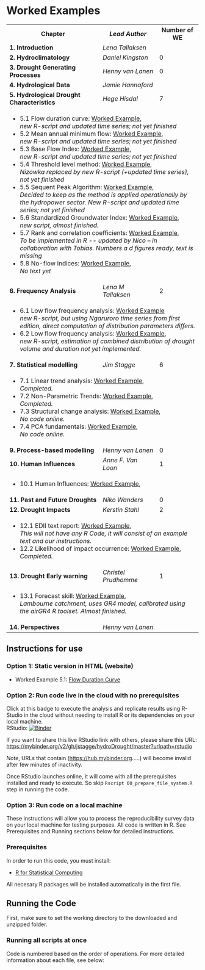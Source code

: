 # Worked Examples  
<table>
  <tr>
    <th> <b>Chapter</b> </td>
    <th> <i>Lead Author</i> </td>
    <th> Number of WE </td>
  </tr>
  <tr>
    <td> <b> 1. Introduction</b> </td>
    <td> <i>Lena Tallaksen</i> </td>
    <td>  </td>
  </tr>
  <tr>
    <td> <b> 2. Hydroclimatology</b> </td>
    <td> <i>Daniel Kingston</i> </td>
    <td> 0 </td>
  </tr>
  <tr>
    <td> <b> 3. Drought Generating Processes</b> </td>
    <td> <i>Henny van Lanen</i> </td>
    <td> 0 </td>
  </tr>
  <tr>
    <td> <b> 4. Hydrological Data</b> </td>
    <td> <i>Jamie Hannaford</i> </td>
    <td>  </td>
  </tr>

  <tr>
    <td> <b> 5. Hydrological Drought Characteristics</b> </td>
    <td> <i>Hege Hisdal</i> </td>
    <td> 7 </td>
  </tr>
  <tr>
  <td colspan="3">
  <ul>
  <li>5.1 Flow duration curve:
    <a href="https://htmlpreview.github.io/?https://github.com/jstagge/hydroDrought/blob/master/worked_examples/html/5-1_flow_duration_curve.html">Worked Example</a>, 
    <br><i>new R-script and updated time series; not yet finished</i>
  </li>

  <li>5.2 Mean annual minimum flow: 
    <a href="https://htmlpreview.github.io/?https://github.com/jstagge/hydroDrought/blob/master/worked_examples/html/5-2_mean_annual_minimum_flow.html">Worked Example</a>, 
    <br><i>new R-script and updated time series; not yet finished</i>
  </li>

  <li>5.3 Base Flow Index: 
    <a href="https://htmlpreview.github.io/?https://github.com/jstagge/hydroDrought/blob/master/worked_examples/html/5-3_base_flow_index.html">Worked Example</a>, 
    <br><i>new R-script and updated time series; not yet finished</i>
  </li>

  <li>5.4 Threshold level method: 
    <a href="https://htmlpreview.github.io/?https://github.com/jstagge/hydroDrought/blob/master/worked_examples/html/5-4_threshold_level_method.html">Worked Example</a>, 
    <br><i>Nizowka replaced by new R-script (+updated time series), not yet finished</i>
  </li>

  <li>5.5 Sequent Peak Algorithm: 
    <a href="https://htmlpreview.github.io/?https://github.com/jstagge/hydroDrought/blob/master/worked_examples/html/5-5_sequent_peak_algorithm.html">Worked Example</a>, 
    <br><i>Decided to keep as the method is applied operationally by the hydropower sector. New R-script and updated time series; not yet finished</i>
  </li>

  <li>5.6 Standardized Groundwater Index: 
    <a href="https://htmlpreview.github.io/?https://github.com/jstagge/hydroDrought/blob/master/worked_examples/html/5-6_standardized_groundwater_index.html">Worked Example</a>, 
    <br><i>new script, almost finished. </i>
  </li>
 
  <li>5.7 Rank and correlation coefficients: 
    <a href="https://htmlpreview.github.io/?https://github.com/jstagge/hydroDrought/blob/master/worked_examples/html/5-7_rank_and_correlation_coefficients.html">Worked Example</a>, 
    <br><i>To be implemented in R -- updated by Nico – in collaboration with Tobias. Numbers a d figures ready, text is missing </i>
  </li> 
  
  <li>5.8 No-flow indices: 
    <a href="https://htmlpreview.github.io/?https://github.com/jstagge/hydroDrought/blob/master/worked_examples/html/5-8_no_flow_indices.html">Worked Example</a>, 
    <br><i>No text yet </i>
  </li>
  </ul>
  </td>
  </tr>



  <tr>
    <td> <b> 6. Frequency Analysis</b> </td>
    <td> <i>Lena M Tallaksen</i> </td>
    <td> 2 </td>
  </tr>
    <tr>
  <td colspan="3">
  <ul>
  <li>6.1 Low flow frequency analysis: 
    <a href="https://htmlpreview.github.io/?https://github.com/jstagge/hydroDrought/blob/master/worked_examples/html/6-1_low_flow_frequency_analysis.html">Worked Example</a>
    <br><i>new R-script, but using Ngaruroro time series from first edition, direct computation of distribution parameters differs.</i>
  </li>

  <li>6.2 Low flow frequency analysis: 
    <a href="https://htmlpreview.github.io/?https://github.com/jstagge/hydroDrought/blob/master/worked_examples/html/6-2_drought_deficit_frequency.html">Worked Example</a>, 
    <br><i>new R-script, estimation of combined distribution of drought volume and duration not yet implemented. </i>
  </li>

  </ul>
  </td>
  </tr>

  
  <tr>
    <td> <b> 7. Statistical modelling</b> </td>
    <td> <i>Jim Stagge</i> </td>
    <td> 6 </td>
  </tr>

  <tr>
  <td colspan="3">
  <ul>
  <li>7.1 Linear trend analysis: 
    <a href="https://htmlpreview.github.io/?https://github.com/jstagge/hydroDrought/blob/master/worked_examples/html/7-1_linear_trend.html">Worked Example</a>, 
    <br><i>Completed. </i>

  </li>

  <li>7.2 Non-Parametric Trends: 
    <a href="https://htmlpreview.github.io/?https://github.com/jstagge/hydroDrought/blob/master/worked_examples/html/7-1_linear_trend.html">Worked Example</a>, 
    <br><i>Completed.</i>
  </li>

  <li>7.3 Structural change analysis: 
    <a href="https://htmlpreview.github.io/?https://github.com/jstagge/hydroDrought/blob/master/worked_examples/html/7-3_structural_change_analysis.html">Worked Example</a>, 
    <br><i>No code online. </i>
  </li>

  <li>7.4 PCA fundamentals: 
    <a href="https://htmlpreview.github.io/?https://github.com/jstagge/hydroDrought/blob/master/worked_examples/html/7-4_principal_component_analysis.html">Worked Example</a>, 
    <br><i>No code online. </i>
  </li>
  </ul>
  </td>
  </tr>


   <tr>
    <td> <b> 9. Process-based modelling</b> </td>
    <td> <i>Henny van Lanen</i> </td>
    <td> 0 </td>
  </tr>
  <tr>
    <td> <b> 10. Human Influences</b> </td>
    <td> <i>Anne F. Van Loon</i> </td>
    <td> 1 </td>
  </tr>
  <tr>
  <td colspan="3">
  <ul>
  <li>10.1 Human Influences: 
    <a href="https://htmlpreview.github.io/?https://github.com/jstagge/hydroDrought/blob/master/worked_examples/html/10-1_human_influences.html">Worked Example</a>, 
    <br><i></i>
  </li>

  <tr>
    <td> <b> 11. Past and Future Droughts</b> </td>
    <td> <i>Niko Wanders</i> </td>
    <td> 0 </td>
  </tr>
  <tr>
    <td> <b> 12. Drought Impacts</b> </td>
    <td> <i>Kerstin Stahl</i> </td>
    <td> 2 </td>
  </tr>
 <tr>
  <td colspan="3">
  <ul>
  <li>12.1 EDII text report: 
    <a href="https://htmlpreview.github.io/?https://github.com/jstagge/hydroDrought/blob/master/worked_examples/files/12-1_edii_text_report.html">Worked Example</a>, 
    <!--<a href="https://htmlpreview.github.io/?https://github.com/jstagge/hydroDrought/blob/master/worked_examples/files/12-1_edii_text_report.R">R-script</a>-->
    <br><i>This will not have any R Code, it will consist of an example text and our instructions.</i>
  </li>

  <li>12.2 Likelihood of impact occurrence: 
    <a href="https://htmlpreview.github.io/?https://github.com/jstagge/hydroDrought/blob/master/worked_examples/html/12-2_likelihood_of_impact_occurrence.html">Worked Example</a>, 
    <br><i>Completed. </i>
  </li>
  </ul>
  </td>
  </tr>

  <tr>
    <td> <b> 13. Drought Early warning</b> </td>
    <td> <i>Christel Prudhomme</i> </td>
    <td> 1 </td>
  </tr>
  <tr>
  <td colspan="3">
  <ul>
  <li>13.1 Forecast skill: 
    <a href="https://htmlpreview.github.io/?https://github.com/jstagge/hydroDrought/blob/master/worked_examples/html/13-1_forecast_skill.html">Worked Example</a>, 
    <br><i>Lambourne catchment, uses GR4 model, calibrated using the airGR4 R toolset. Almost finished.</i>
  </li>
  </ul>
  </td>
  </tr>

  <tr>
    <td> <b> 14. Perspectives</b> </td>
    <td> <i>Henny van Lanen</i> </td>
    <td>  </td>
  </tr>
</table>


## Instructions for use

### Option 1: Static version in HTML (website) 

* Worked Example 5.1: [Flow Duration Curve](https://htmlpreview.github.io/?https://github.com/jstagge/hydroDrought/blob/master/worked_examples/files/5-1_flow_duration_curve.html)


### Option 2: Run code live in the cloud with no prerequisites

Click at this badge to execute the analysis and replicate results using R-Studio in the cloud without needing to install R or its dependencies on your local machine.    
RStudio: [![Binder](http://mybinder.org/badge.svg)](https://mybinder.org/v2/gh/jstagge/hydroDrought/master?urlpath=rstudio)

If you want to share this live RStudio link with others, please share this URL: https://mybinder.org/v2/gh/jstagge/hydroDrought/master?urlpath=rstudio  

*Note*, URLs that contain (https://hub.mybinder.org.....) will become invalid after few minutes of inactivity.

Once RStudio launches online, it will come with all the prerequisites installed and ready to execute. So skip ```Rscript 00_prepare_file_system.R``` step in running the code.    


### Option 3: Run code on a local machine   
These instructions will allow you to process the reproducibility survey data on your local machine for testing purposes. All code is written in R. See Prerequisites and Running sections below for detailed instructions.  

### Prerequisites

In order to run this code, you must install:
* [R for Statistical Computing](https://www.r-project.org/)

All necesary R packages will be installed automatically in the first file.

## Running the Code

First, make sure to set the working directory to the downloaded and unzipped folder.  

### Running all scripts at once

Code is numbered based on the order of operations. For more detailed information about each file, see below:


